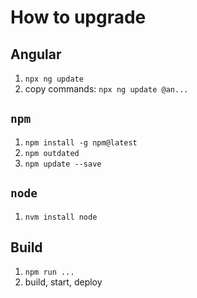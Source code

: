 # How to upgrade

## Angular

1. `npx ng update`
2. copy commands: `npx ng update @an...`

## `npm`

1. `npm install -g npm@latest`
2. `npm outdated`
3. `npm update --save`

## `node`

1. `nvm install node`

## Build

1. `npm run ...`
2. build, start, deploy
